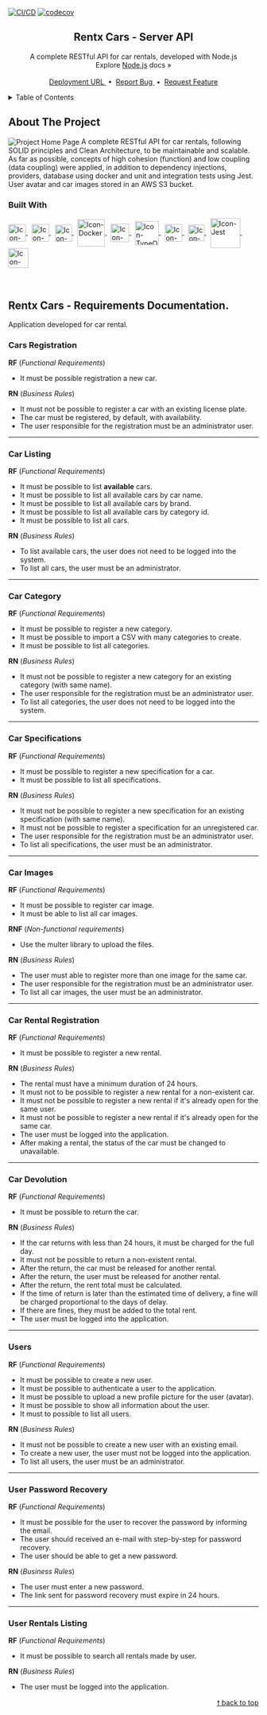 <div id="top"> </div>

[![CI/CD](https://github.com/vihugoos/rentx-cars/actions/workflows/main.yml/badge.svg)](https://github.com/vihugoos/rentx-cars/actions/workflows/main.yml)
[![codecov](https://codecov.io/gh/vihugoos/rentx-cars/branch/main/graph/badge.svg?token=NXUK7PXBKV)](https://codecov.io/gh/vihugoos/rentx-cars)


<!---- PROJECT LOGO ----> 
<div align="center">
    
  <h2 align="center"> 
    Rentx Cars - Server API 
  </h2>
  
  <p align="center">
    A complete RESTful API for car rentals, developed with Node.js <br/>
    Explore <a href="https://nodejs.org/en/docs/">Node.js</a> docs &#187; <br/> <br/>
    <a href="https://api-rentx.com/"> Deployment URL </a> &nbsp;•&nbsp;
    <a href="https://github.com/vihugoos/rentx-cars/issues"> Report Bug </a> &nbsp;•&nbsp;
    <a href="https://github.com/vihugoos/rentx-cars/issues"> Request Feature </a>
  </p>
</div>


<!---- TABLE OF CONTENTS ----> 
<details>
  <summary> Table of Contents </summary>
  <ol>
    <li>
      <a href="#about-the-project"> About The Project </a>
      <ul>
        <li><a href="#built-with"> Built With </a></li>
      </ul>
    </li>
    <li>
      <a href="#getting-started"> Getting Started </a>
      <ul>
        <li><a href="#prerequisites"> Prerequisites </a></li>
        <li><a href="#installation"> Installation </a></li>
      </ul>
    </li>
    <li><a href="#usage"> Usage </a></li>
    <li><a href="#contributing"> Contributing </a></li>
    <li><a href="#contact"> Contact </a></li>
  </ol>
</details>


<!---- THE PROJECT ---->
## About The Project 

<img src="https://user-images.githubusercontent.com/44311634/206552225-a6c4db19-a7d1-46d2-8b4d-f38eb14d2fab.png" align="center" alt="Project Home Page">
A complete RESTful API for car rentals, following SOLID principles and Clean Architecture, to be maintainable and scalable. As far as possible, concepts of high cohesion (function) and low coupling (data coupling) were applied, in addition to dependency injections, providers, database using docker and unit and integration tests using Jest. User avatar and car images stored in an AWS S3 bucket.


### Built With 

<div style="display: inline_block">
    <!-- Icon Node.js --> 
    <a href="https://nodejs.org/en/"> 
      <img align="center" alt="Icon-Node.js" height="35" src="https://cdn.jsdelivr.net/gh/devicons/devicon/icons/nodejs/nodejs-original.svg"> 
    </a> &nbsp;
    <!-- Icon Yarn --> 
    <a href="https://yarnpkg.com/"> 
      <img align="center" alt="Icon-Yarn" height="35" src="https://cdn.jsdelivr.net/gh/devicons/devicon/icons/yarn/yarn-original.svg"> 
    </a> &nbsp;
    <!-- Icon TypeScript --> 
    <a href="https://www.typescriptlang.org/"> 
      <img align="center" alt="Icon-TypeScript" height="34" src="https://cdn.jsdelivr.net/gh/devicons/devicon/icons/typescript/typescript-original.svg"> 
    </a> &nbsp;
    <!-- Icon Docker -->
    <a href="https://www.docker.com/"> 
      <img align="center" alt="Icon-Docker" height="55" src="https://cdn.jsdelivr.net/gh/devicons/devicon/icons/docker/docker-original.svg"> 
    </a> &nbsp;
    <!-- Icon PostgreSQL --> 
    <a href="https://www.postgresql.org/"> 
      <img align="center" alt="Icon-PostgreSQL" height="37" src="https://cdn.jsdelivr.net/gh/devicons/devicon/icons/postgresql/postgresql-plain.svg"> 
    </a> &nbsp;
    <!-- Icon TypeORM --> 
    <a href="https://typeorm.io/"> 
      <img align="center" alt="Icon-TypeORM" height="48" src="https://user-images.githubusercontent.com/44311634/206829885-5dc2e3bc-7598-4a85-bebc-7b80a8136c60.png"> 
    </a> &nbsp;
    <!-- Icon Express --> 
    <a href="https://expressjs.com/"> 
      <img align="center" alt="Icon-Express" height="35" src="https://user-images.githubusercontent.com/44311634/178337147-61b1e696-b4ef-4f78-8151-c3fb2597050a.png"> 
    </a> &nbsp;
    <!-- Icon Jest --> 
    <a href="https://jestjs.io/"> 
      <img align="center" alt="Icon-Jest" height="33" src="https://cdn.jsdelivr.net/gh/devicons/devicon/icons/jest/jest-plain.svg"> 
    </a> &nbsp;
    <!-- Icon Babel --> 
    <a href="https://babeljs.io/"> 
      <img align="center" alt="Icon-Jest" height="60" src="https://cdn.jsdelivr.net/gh/devicons/devicon/icons/babel/babel-original.svg"> 
    </a> &nbsp;
    <!-- Icon AWS --> 
    <a href="https://aws.amazon.com/"> 
      <img align="center" alt="Icon-Jest" height="40" src="https://cdn.jsdelivr.net/gh/devicons/devicon/icons/amazonwebservices/amazonwebservices-original.svg"> 
    </a> 
</div>

<br/>
<br/>


## Rentx Cars - Requirements Documentation. 

Application developed for car rental. 


### Cars Registration 

**RF** (<i>Functional Requirements</i>)
- It must be possible registration a new car.

**RN** (<i>Business Rules</i>)
- It must not be possible to register a car with an existing license plate.
- The car must be registered, by default, with availability.
- The user responsible for the registration must be an administrator user. 

---


### Car Listing 

**RF** (<i>Functional Requirements</i>)
- It must be possible to list **available** cars. 
- It must be possible to list all available cars by car name.
- It must be possible to list all available cars by brand.
- It must be possible to list all available cars by category id.
- It must be possible to list all cars.

**RN** (<i>Business Rules</i>)
- To list available cars, the user does not need to be logged into the system.
- To list all cars, the user must be an administrator.

---


### Car Category 

**RF** (<i>Functional Requirements</i>)
- It must be possible to register a new category.
- It must be possible to import a CSV with many categories to create.
- It must be possible to list all categories.

**RN** (<i>Business Rules</i>)
- It must not be possible to register a new category for an existing category (with same name).
- The user responsible for the registration must be an administrator user.
- To list all categories, the user does not need to be logged into the system.

---


### Car Specifications 

**RF** (<i>Functional Requirements</i>)
- It must be possible to register a new specification for a car.
- It must be possible to list all specifications.

**RN** (<i>Business Rules</i>)
- It must not be possible to register a new specification for an existing specification (with same name).
- It must not be possible to register a specification for an unregistered car. 
- The user responsible for the registration must be an administrator user.
- To list all specifications, the user must be an administrator. 

---


### Car Images 

**RF** (<i>Functional Requirements</i>)
- It must be possible to register car image. 
- It must be able to list all car images.

**RNF** (<i>Non-functional requirements</i>)
- Use the multer library to upload the files. 

**RN** (<i>Business Rules</i>)
- The user must able to register more than one image for the same car. 
- The user responsible for the registration must be an administrator user. 
- To list all car images, the user must be an administrator.

---


### Car Rental Registration 

**RF** (<i>Functional Requirements</i>)
- It must be possible to register a new rental. 

**RN** (<i>Business Rules</i>)
- The rental must have a minimum duration of 24 hours. 
- It must not to be possible to register a new rental for a non-existent car.
- It must not be possible to register a new rental if it's already open for the same user. 
- It must not be possible to register a new rental if it's already open for the same car. 
- The user must be logged into the application.
- After making a rental, the status of the car must be changed to unavailable.

---


### Car Devolution

**RF** (<i>Functional Requirements</i>)
- It must be possible to return the car.

**RN** (<i>Business Rules</i>)
- If the car returns with less than 24 hours, it must be charged for the full day.
- It must not be possible to return a non-existent rental.
- After the return, the car must be released for another rental.
- After the return, the user must be released for another rental.
- After the return, the rent total must be calculated.
- If the time of return is later than the estimated time of delivery, a fine will be charged proportional to the days of delay.
- If there are fines, they must be added to the total rent.
- The user must be logged into the application.

--- 


### Users

**RF** (<i>Functional Requirements</i>)
- It must be possible to create a new user.
- It must be possible to authenticate a user to the application.
- It must be possible to upload a new profile picture for the user (avatar).
- It must be possible to show all information about the user.
- It must to possible to list all users.

**RN** (<i>Business Rules</i>)
- It must not be possible to create a new user with an existing email.
- To create a new user, the user must not be logged into the application. 
- To list all users, the user must be an administrator.

---


### User Password Recovery

**RF** (<i>Functional Requirements</i>)
- It must be possible for the user to recover the password by informing the email.
- The user should received an e-mail with step-by-step for password recovery.
- The user should be able to get a new password.

**RN** (<i>Business Rules</i>)
- The user must enter a new password.
- The link sent for password recovery must expire in 24 hours.

---


### User Rentals Listing

**RF** (<i>Functional Requirements</i>)
- It must be possible to search all rentals made by user. 

**RN** (<i>Business Rules</i>)
- The user must be logged into the application.

<p align="right"><a href="#top"> &#129045; back to top </a></p>

